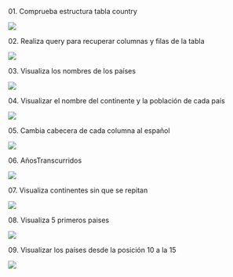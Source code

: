 ﻿01\. Comprueba estructura tabla country

![](002.png) 

02\. Realiza query para recuperar columnas y filas de la tabla

![](003.png)

03\. Visualiza los nombres de los países

![](004.png)

04\. Visualizar el nombre del continente y la población de cada país

![](005.png)


05\. Cambia cabecera de cada columna al español

![](006.png)


06\. AñosTranscurridos

![](007.png)

07\. Visualiza continentes sin que se repitan

![](008.png)

08\. Visualiza 5 primeros paises

![](009.png)


09\. Visualizar los países desde la posición 10 a la 15

![](010.png)






